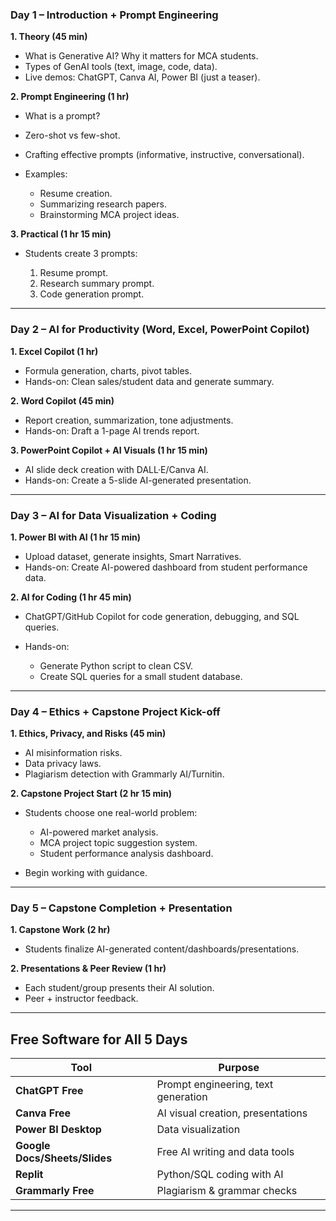 ### **Day 1 – Introduction + Prompt Engineering**

**1. Theory (45 min)**

* What is Generative AI? Why it matters for MCA students.
* Types of GenAI tools (text, image, code, data).
* Live demos: ChatGPT, Canva AI, Power BI (just a teaser).

**2. Prompt Engineering (1 hr)**

* What is a prompt?
* Zero-shot vs few-shot.
* Crafting effective prompts (informative, instructive, conversational).
* Examples:

  * Resume creation.
  * Summarizing research papers.
  * Brainstorming MCA project ideas.

**3. Practical (1 hr 15 min)**

* Students create 3 prompts:

  1. Resume prompt.
  2. Research summary prompt.
  3. Code generation prompt.

---

### **Day 2 – AI for Productivity (Word, Excel, PowerPoint Copilot)**

**1. Excel Copilot (1 hr)**

* Formula generation, charts, pivot tables.
* Hands-on: Clean sales/student data and generate summary.

**2. Word Copilot (45 min)**

* Report creation, summarization, tone adjustments.
* Hands-on: Draft a 1-page AI trends report.

**3. PowerPoint Copilot + AI Visuals (1 hr 15 min)**

* AI slide deck creation with DALL·E/Canva AI.
* Hands-on: Create a 5-slide AI-generated presentation.

---

### **Day 3 – AI for Data Visualization + Coding**

**1. Power BI with AI (1 hr 15 min)**

* Upload dataset, generate insights, Smart Narratives.
* Hands-on: Create AI-powered dashboard from student performance data.

**2. AI for Coding (1 hr 45 min)**

* ChatGPT/GitHub Copilot for code generation, debugging, and SQL queries.
* Hands-on:

  * Generate Python script to clean CSV.
  * Create SQL queries for a small student database.

---

### **Day 4 – Ethics + Capstone Project Kick-off**

**1. Ethics, Privacy, and Risks (45 min)**

* AI misinformation risks.
* Data privacy laws.
* Plagiarism detection with Grammarly AI/Turnitin.

**2. Capstone Project Start (2 hr 15 min)**

* Students choose one real-world problem:

  * AI-powered market analysis.
  * MCA project topic suggestion system.
  * Student performance analysis dashboard.
* Begin working with guidance.

---

### **Day 5 – Capstone Completion + Presentation**

**1. Capstone Work (2 hr)**

* Students finalize AI-generated content/dashboards/presentations.

**2. Presentations & Peer Review (1 hr)**

* Each student/group presents their AI solution.
* Peer + instructor feedback.

---


## **Free Software for All 5 Days**

| Tool                          | Purpose                             |
| ----------------------------- | ----------------------------------- |
| **ChatGPT Free**              | Prompt engineering, text generation |
| **Canva Free**                | AI visual creation, presentations   |
| **Power BI Desktop**          | Data visualization                  |
| **Google Docs/Sheets/Slides** | Free AI writing and data tools      |
| **Replit**                    | Python/SQL coding with AI           |
| **Grammarly Free**            | Plagiarism & grammar checks         |

---
